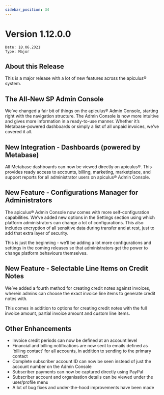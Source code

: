 ```yaml
---
sidebar_position: 34
---
```

# Version 1.12.0.0
```
Date: 18.06.2021
Type: Major
```

## About this Release

This is a major release with a lot of new features across the apiculus® system.

## The All-New SP Admin Console

We’ve changed a fair bit of things on the apiculus® Admin Console, starting right with the navigation structure. The Admin Console is now more intuitive and gives more information in a ready-to-use manner. Whether it’s Metabase-powered dashboards or simply a list of all unpaid invoices, we’ve covered it all.

## New Integration - Dashboards (powered by Metabase)

All Metabase dashboards can now be viewed directly on apiculus®. This provides ready access to accounts, billing, marketing, marketplace, and support reports for all administrator users on apiculus® Admin Console.

## New Feature - Configurations Manager for Administrators

The apiculus® Admin Console now comes with more self-configuration capabilities. We’ve added new options in the Settings section using which platform administrators can change a lot of configurations. This also includes encryption of all sensitive data during transfer and at rest, just to add that extra layer of security.

This is just the beginning - we’ll be adding a lot more configurations and settings in the coming releases so that administrators get the power to change platform behaviours themselves.

## New Feature - Selectable Line Items on Credit Notes

We’ve added a fourth method for creating credit notes against invoices, wherein admins can choose the exact invoice line items to generate credit notes with.

This comes in addition to options for creating credit notes with the full invoice amount, partial invoice amount and custom line items.

## Other Enhancements

- Invoice credit periods can now be defined at an account level
- Financial and billing notifications are now sent to emails defined as ‘billing contact’ for all accounts, in addition to sending to the primary contact
- Complete subscriber account ID can now be seen instead of just the account number on the Admin Console
- Subscriber payments can now be captured directly using PayPal
- Subscriber account and organisation details can be viewed under the user/profile menu
- A lot of bug fixes and under-the-hood improvements have been made